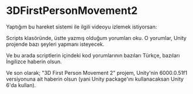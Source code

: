 # 3DFirstPersonMovement2

Yaptığım bu hareket sistemi ile ilgili videoyu izlemek istiyorsan: 

Scripts klasöründe, üstte yazmış olduğum yorumları oku. O yorumlar, Unity projende bazı şeyleri yapmanı isteyecek.

Ve bu arada scriptlerin içindeki kod yorumlarının bazıları Türkçe, bazıları İngilizce haberin olsun.

Ve son olarak; "3D First Person Movement 2" projem, Unity'nin 6000.0.51f1 versiyonuna ait haberin olsun (yani Unity package'ını kullanacaksan Unity 6'da kullan).
